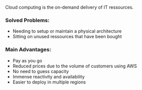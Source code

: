 
Cloud computing is the on-demand delivery of IT ressources.

### Solved Problems:
- Needing to setup or maintain a physical architecture
- Sitting on unused ressources that have been bought

### Main Advantages:
- Pay as you go
- Reduced prices due to the volume of customers using AWS
- No need to guess capacity
- Immense reactivity and availability
- Easier to deploy in multiple regions